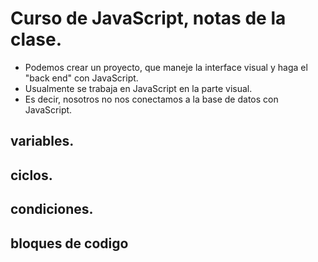 # Curso de JavaScript, notas de la clase.

* Podemos crear un proyecto, que maneje la interface visual y haga el "back end" con JavaScript.
* Usualmente se trabaja en JavaScript en la parte visual.
* Es decir, nosotros no nos conectamos a la base de datos con JavaScript.

## variables.

## ciclos.


## condiciones.

## bloques de codigo

